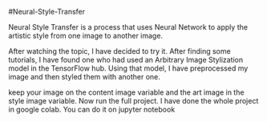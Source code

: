 #Neural-Style-Transfer

Neural Style Transfer is a process that uses Neural Network to apply the artistic style from one image to another image.

After watching the topic, I have decided to try it. After finding some tutorials, I have found one who had used an Arbitrary Image Stylization model in the TensorFlow hub. Using that model, I have preprocessed my image and then styled them with another one.

keep your image on the content image variable and the art image in the style image variable. Now run the full project. I have done the whole project in google colab. You can do it on jupyter notebook
